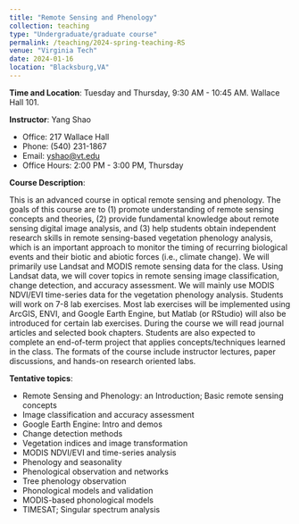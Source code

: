 ```yaml
---
title: "Remote Sensing and Phenology"
collection: teaching
type: "Undergraduate/graduate course"
permalink: /teaching/2024-spring-teaching-RS
venue: "Virginia Tech"
date: 2024-01-16
location: "Blacksburg,VA"
---
```


**Time and Location**: Tuesday and Thursday, 9:30 AM - 10:45 AM. Wallace Hall 101.

**Instructor**: Yang Shao
- Office: 217 Wallace Hall
- Phone: (540) 231-1867
- Email: yshao@vt.edu
- Office Hours: 2:00 PM - 3:00 PM, Thursday 

**Course Description**: 

This is an advanced course in optical remote sensing and phenology. The goals of this course are to (1) promote understanding of remote sensing concepts and theories, (2) provide fundamental knowledge about remote sensing digital image analysis, and (3) help students obtain independent research skills in remote sensing-based vegetation phenology analysis, which is an important approach to monitor the timing of recurring biological events and their biotic and abiotic forces (i.e., climate change). We will primarily use Landsat and MODIS remote sensing data for the class. Using Landsat data, we will cover topics in remote sensing image classification, change detection, and accuracy assessment. We will mainly use MODIS NDVI/EVI time-series data for the vegetation phenology analysis. Students will work on 7-8 lab exercises. Most lab exercises will be implemented using ArcGIS, ENVI, and Google Earth Engine, but Matlab (or RStudio) will also be introduced for certain lab exercises. During the course we will read journal articles and selected book chapters. Students are also expected to complete an end-of-term project that applies concepts/techniques learned in the class. The formats of the course include instructor lectures, paper discussions, and hands-on research oriented labs.                     

**Tentative topics**:  
- Remote Sensing and Phenology: an Introduction; Basic remote sensing concepts  
- Image classification and accuracy assessment  
- Google Earth Engine: Intro and demos  
- Change detection methods    
- Vegetation indices and image transformation  
- MODIS NDVI/EVI and time-series analysis  
- Phenology and seasonality
- Phenological observation and networks    
- Tree phenology observation  
- Phonological models and validation   
- MODIS-based phonological models  
- TIMESAT; Singular spectrum analysis

